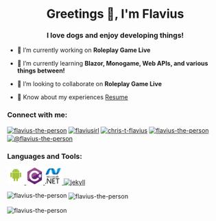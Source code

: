 <h1 align="center">Greetings 👋, I'm Flavius</h1>
<h3 align="center">I love dogs and enjoy developing things!</h3>

- 🔭 I’m currently working on **Roleplay Game Live**

- 🌱 I’m currently learning **Blazor, Monogame, Web APIs, and various things between!**

- 👯 I’m looking to collaborate on **Roleplay Game Live**

- 📄 Know about my experiences [Resume](https://resume.flavcreations.com)

<h3 align="left">Connect with me:</h3>
<p align="left">
<a href="https://dev.to/flavius-the-person" target="blank"><img align="center" src="https://raw.githubusercontent.com/rahuldkjain/github-profile-readme-generator/master/src/images/icons/Social/devto.svg" alt="flavius-the-person" height="30" width="40" /></a>
<a href="https://twitter.com/flaviusirl" target="blank"><img align="center" src="https://raw.githubusercontent.com/rahuldkjain/github-profile-readme-generator/master/src/images/icons/Social/twitter.svg" alt="flaviusirl" height="30" width="40" /></a>
<a href="https://linkedin.com/in/chris-t-flavius" target="blank"><img align="center" src="https://raw.githubusercontent.com/rahuldkjain/github-profile-readme-generator/master/src/images/icons/Social/linked-in-alt.svg" alt="chris-t-flavius" height="30" width="40" /></a>
<a href="https://stackoverflow.com/users/flavius-the-person" target="blank"><img align="center" src="https://raw.githubusercontent.com/rahuldkjain/github-profile-readme-generator/master/src/images/icons/Social/stack-overflow.svg" alt="flavius-the-person" height="30" width="40" /></a>
<a href="https://medium.com/@flavius-the-person" target="blank"><img align="center" src="https://raw.githubusercontent.com/rahuldkjain/github-profile-readme-generator/master/src/images/icons/Social/medium.svg" alt="@flavius-the-person" height="30" width="40" /></a>
</p>

<h3 align="left">Languages and Tools:</h3>
<p align="left"> <a href="https://developer.android.com" target="_blank" rel="noreferrer"> <img src="https://raw.githubusercontent.com/devicons/devicon/master/icons/android/android-original-wordmark.svg" alt="android" width="40" height="40"/> </a> <a href="https://www.w3schools.com/cs/" target="_blank" rel="noreferrer"> <img src="https://raw.githubusercontent.com/devicons/devicon/master/icons/csharp/csharp-original.svg" alt="csharp" width="40" height="40"/> </a> <a href="https://dotnet.microsoft.com/" target="_blank" rel="noreferrer"> <img src="https://raw.githubusercontent.com/devicons/devicon/master/icons/dot-net/dot-net-original-wordmark.svg" alt="dotnet" width="40" height="40"/> </a> <a href="https://jekyllrb.com/" target="_blank" rel="noreferrer"> <img src="https://www.vectorlogo.zone/logos/jekyllrb/jekyllrb-icon.svg" alt="jekyll" width="40" height="40"/> </a> </p>

<p><img align="left" src="https://github-readme-stats.vercel.app/api/top-langs?username=flavius-the-person&show_icons=true&locale=en&layout=compact" alt="flavius-the-person" /></p>

<p>&nbsp;<img align="center" src="https://github-readme-stats.vercel.app/api?username=flavius-the-person&show_icons=true&locale=en" alt="flavius-the-person" /></p>

<p><img align="center" src="https://github-readme-streak-stats.herokuapp.com/?user=flavius-the-person&" alt="flavius-the-person" /></p>
